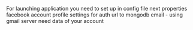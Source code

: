 
For launching application you need to set up in config file next properties
  facebook account profile settings for auth
  url to mongodb
  email - using gmail server need data of your account